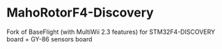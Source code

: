 MahoRotorF4-Discovery
=====================

Fork of BaseFlight (with MultiWii 2.3 features) for STM32F4-DISCOVERY board + GY-86 sensors board
